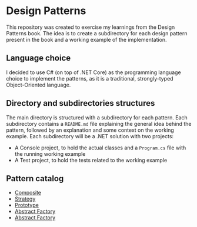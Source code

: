 # Design Patterns

This repository was created to exercise my learnings from the Design Patterns book. The idea is to create a subdirectory for each design pattern present in the book and a working example of the implementation.

## Language choice

I decided to use C# (on top of .NET Core) as the programming language choice to implement the patterns, as it is a traditional, strongly-typed Object-Oriented language.

## Directory and subdirectories structures

The main directory is structured with a subdirectory for each pattern. Each subdirectory contains a `README.md` file explaining the general idea behind the pattern, followed by an explanation and some context on the working example.
Each subdirectory will be a .NET solution with two projects:

- A Console project, to hold the actual classes and a `Program.cs` file with the running working example
- A Test project, to hold the tests related to the working example

## Pattern catalog

- [Composite](composite/README.md)
- [Strategy](strategy/README.md)
- [Prototype](prototype/README.md)
- [Abstract Factory](abstract-factory/README.md)
- [Abstract Factory](builder/README.md)
